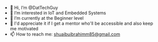 - 👋 Hi, I’m @DatTechGuy
- 👀 I’m interested in IoT and Embedded Systems
- 🌱 I’m currently at the Beginner level
- 💞️ I'd appreciate it if I get a mentor who'll be accessible and also keep me motivated 
- 📫 How to reach me: shuaibuibrahimm85@gmail.com


<!---
Icon85/Icon85 is a ✨ special ✨ repository because its `README.md` (this file) appears on your GitHub profile.
You can click the Preview link to take a look at your changes.
--->
